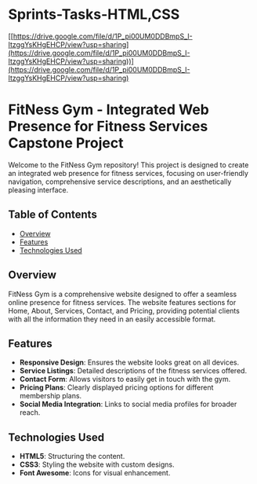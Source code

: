 # Sprints-Tasks-HTML,CSS
[[https://drive.google.com/file/d/1P_pi00UM0DDBmpS_I-ItzggYsKHgEHCP/view?usp=sharing](https://drive.google.com/file/d/1P_pi00UM0DDBmpS_I-ItzggYsKHgEHCP/view?usp=sharing))](https://drive.google.com/file/d/1P_pi00UM0DDBmpS_I-ItzggYsKHgEHCP/view?usp=sharing)
# FitNess Gym - Integrated Web Presence for Fitness Services Capstone Project

Welcome to the FitNess Gym repository! This project is designed to create an integrated web presence for fitness services, focusing on user-friendly navigation, comprehensive service descriptions, and an aesthetically pleasing interface.

## Table of Contents
- [Overview](#overview)
- [Features](#features)
- [Technologies Used](#technologies-used)

## Overview

FitNess Gym is a comprehensive website designed to offer a seamless online presence for fitness services. The website features sections for Home, About, Services, Contact, and Pricing, providing potential clients with all the information they need in an easily accessible format.

## Features

- **Responsive Design**: Ensures the website looks great on all devices.
- **Service Listings**: Detailed descriptions of the fitness services offered.
- **Contact Form**: Allows visitors to easily get in touch with the gym.
- **Pricing Plans**: Clearly displayed pricing options for different membership plans.
- **Social Media Integration**: Links to social media profiles for broader reach.

## Technologies Used

- **HTML5**: Structuring the content.
- **CSS3**: Styling the website with custom designs.
- **Font Awesome**: Icons for visual enhancement.

   
